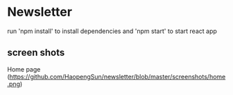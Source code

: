 # Newsletter

run 'npm install' to install dependencies and 'npm start' to start react app

## screen shots

Home page (https://github.com/HaopengSun/newsletter/blob/master/screenshots/home.png)